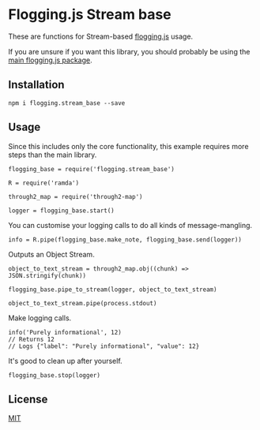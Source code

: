 # Flogging.js Stream base

These are functions for Stream-based [flogging.js](https://github.com/MattMS/flogging.js) usage.

If you are unsure if you want this library, you should probably be using the
[main flogging.js package](https://github.com/MattMS/flogging.js).


## Installation

	npm i flogging.stream_base --save


## Usage

Since this includes only the core functionality, this example requires more steps than the main library.

	flogging_base = require('flogging.stream_base')

	R = require('ramda')

	through2_map = require('through2-map')

	logger = flogging_base.start()

You can customise your logging calls to do all kinds of message-mangling.

	info = R.pipe(flogging_base.make_note, flogging_base.send(logger))

Outputs an Object Stream.

	object_to_text_stream = through2_map.obj((chunk) => JSON.stringify(chunk))

	flogging_base.pipe_to_stream(logger, object_to_text_stream)

	object_to_text_stream.pipe(process.stdout)

Make logging calls.

	info('Purely informational', 12)
	// Returns 12
	// Logs {"label": "Purely informational", "value": 12}

It's good to clean up after yourself.

	flogging_base.stop(logger)


## License

[MIT](https://github.com/MattMS/flogging.js/blob/master/LICENSE)
